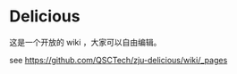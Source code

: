 Delicious
=========

这是一个开放的 wiki ，大家可以自由编辑。

see https://github.com/QSCTech/zju-delicious/wiki/_pages
